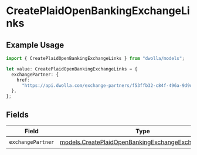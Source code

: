 # CreatePlaidOpenBankingExchangeLinks

## Example Usage

```typescript
import { CreatePlaidOpenBankingExchangeLinks } from "dwolla/models";

let value: CreatePlaidOpenBankingExchangeLinks = {
  exchangePartner: {
    href:
      "https://api.dwolla.com/exchange-partners/f53ffb32-c84f-496a-9d9d-acd100d396ef",
  },
};
```

## Fields

| Field                                                                                                              | Type                                                                                                               | Required                                                                                                           | Description                                                                                                        |
| ------------------------------------------------------------------------------------------------------------------ | ------------------------------------------------------------------------------------------------------------------ | ------------------------------------------------------------------------------------------------------------------ | ------------------------------------------------------------------------------------------------------------------ |
| `exchangePartner`                                                                                                  | [models.CreatePlaidOpenBankingExchangeExchangePartner](../models/createplaidopenbankingexchangeexchangepartner.md) | :heavy_check_mark:                                                                                                 | N/A                                                                                                                |